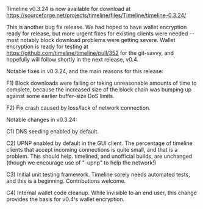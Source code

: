 Timeline v0.3.24 is now available for download at
https://sourceforge.net/projects/timeline/files/Timeline/timeline-0.3.24/

This is another bug fix release.  We had hoped to have wallet encryption ready for release, but more urgent fixes for existing clients were needed -- most notably block download problems were getting severe.  Wallet encryption is ready for testing at https://github.com/timeline/timeline/pull/352 for the git-savvy, and hopefully will follow shortly in the next release, v0.4.

Notable fixes in v0.3.24, and the main reasons for this release:

F1) Block downloads were failing or taking unreasonable amounts of time to complete, because the increased size of the block chain was bumping up against some earlier buffer-size DoS limits.

F2) Fix crash caused by loss/lack of network connection.

Notable changes in v0.3.24:

C1) DNS seeding enabled by default.

C2) UPNP enabled by default in the GUI client.  The percentage of timeline clients that accept incoming connections is quite small, and that is a problem.  This should help.  timelined, and unofficial builds, are unchanged (though we encourage use of "-upnp" to help the network!)

C3) Initial unit testing framework.  Timeline sorely needs automated tests, and this is a beginning.  Contributions welcome.

C4) Internal wallet code cleanup.  While invisible to an end user, this change provides the basis for v0.4's wallet encryption.
